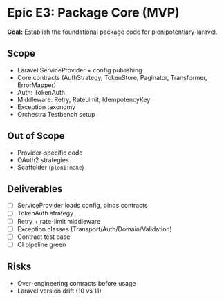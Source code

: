 # Epic E3: Package Core (MVP)

**Goal:** Establish the foundational package code for plenipotentiary-laravel.

## Scope

- Laravel ServiceProvider + config publishing
- Core contracts (AuthStrategy, TokenStore, Paginator, Transformer, ErrorMapper)
- Auth: TokenAuth
- Middleware: Retry, RateLimit, IdempotencyKey
- Exception taxonomy
- Orchestra Testbench setup

## Out of Scope

- Provider-specific code
- OAuth2 strategies
- Scaffolder (`pleni:make`)

## Deliverables

- [ ] ServiceProvider loads config, binds contracts
- [ ] TokenAuth strategy
- [ ] Retry + rate-limit middleware
- [ ] Exception classes (Transport/Auth/Domain/Validation)
- [ ] Contract test base
- [ ] CI pipeline green

## Risks

- Over-engineering contracts before usage
- Laravel version drift (10 vs 11)
